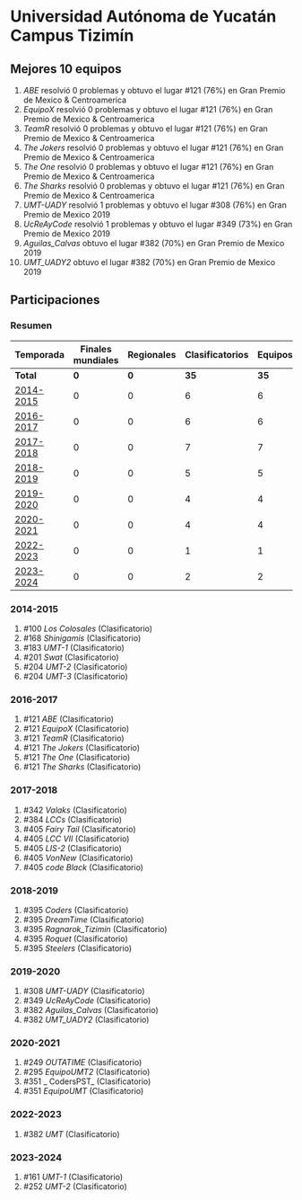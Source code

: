 # Universidad Autónoma de Yucatán Campus Tizimín

## Mejores 10 equipos

1. _ABE_ resolvió 0 problemas y obtuvo el lugar #121 (76%) en Gran Premio de Mexico & Centroamerica
1. _EquipoX_ resolvió 0 problemas y obtuvo el lugar #121 (76%) en Gran Premio de Mexico & Centroamerica
1. _TeamR_ resolvió 0 problemas y obtuvo el lugar #121 (76%) en Gran Premio de Mexico & Centroamerica
1. _The Jokers_ resolvió 0 problemas y obtuvo el lugar #121 (76%) en Gran Premio de Mexico & Centroamerica
1. _The One_ resolvió 0 problemas y obtuvo el lugar #121 (76%) en Gran Premio de Mexico & Centroamerica
1. _The Sharks_ resolvió 0 problemas y obtuvo el lugar #121 (76%) en Gran Premio de Mexico & Centroamerica
1. _UMT-UADY_ resolvió 1 problemas y obtuvo el lugar #308 (76%) en Gran Premio de Mexico 2019
1. _UcReAyCode_ resolvió 1 problemas y obtuvo el lugar #349 (73%) en Gran Premio de Mexico 2019
1. _Aguilas_Calvas_ obtuvo el lugar #382 (70%) en Gran Premio de Mexico 2019
1. _UMT_UADY2_ obtuvo el lugar #382 (70%) en Gran Premio de Mexico 2019

## Participaciones

### Resumen

| Temporada | Finales mundiales | Regionales | Clasificatorios | Equipos |
| --- | --- | --- | --- | --- |
| **Total** | **0** | **0** | **35** | **35** |
| [2014-2015](#2014-2015) | 0 | 0 | 6 | 6 |
| [2016-2017](#2016-2017) | 0 | 0 | 6 | 6 |
| [2017-2018](#2017-2018) | 0 | 0 | 7 | 7 |
| [2018-2019](#2018-2019) | 0 | 0 | 5 | 5 |
| [2019-2020](#2019-2020) | 0 | 0 | 4 | 4 |
| [2020-2021](#2020-2021) | 0 | 0 | 4 | 4 |
| [2022-2023](#2022-2023) | 0 | 0 | 1 | 1 |
| [2023-2024](#2023-2024) | 0 | 0 | 2 | 2 |

### 2014-2015

1. #100 _Los Colosales_ (Clasificatorio)
1. #168 _Shinigamis_ (Clasificatorio)
1. #183 _UMT-1_ (Clasificatorio)
1. #201 _Swat_ (Clasificatorio)
1. #204 _UMT-2_ (Clasificatorio)
1. #204 _UMT-3_ (Clasificatorio)

### 2016-2017

1. #121 _ABE_ (Clasificatorio)
1. #121 _EquipoX_ (Clasificatorio)
1. #121 _TeamR_ (Clasificatorio)
1. #121 _The Jokers_ (Clasificatorio)
1. #121 _The One_ (Clasificatorio)
1. #121 _The Sharks_ (Clasificatorio)

### 2017-2018

1. #342 _Valaks_ (Clasificatorio)
1. #384 _LCCs_ (Clasificatorio)
1. #405 _Fairy Tail_ (Clasificatorio)
1. #405 _LCC VII_ (Clasificatorio)
1. #405 _LIS-2_ (Clasificatorio)
1. #405 _VonNew_ (Clasificatorio)
1. #405 _code Black_ (Clasificatorio)

### 2018-2019

1. #395 _Coders_ (Clasificatorio)
1. #395 _DreamTime_ (Clasificatorio)
1. #395 _Ragnarok_Tizimin_ (Clasificatorio)
1. #395 _Roquet_ (Clasificatorio)
1. #395 _Steelers_ (Clasificatorio)

### 2019-2020

1. #308 _UMT-UADY_ (Clasificatorio)
1. #349 _UcReAyCode_ (Clasificatorio)
1. #382 _Aguilas_Calvas_ (Clasificatorio)
1. #382 _UMT_UADY2_ (Clasificatorio)

### 2020-2021

1. #249 _OUTATIME_ (Clasificatorio)
1. #295 _EquipoUMT2_ (Clasificatorio)
1. #351 _ CodersPST_ (Clasificatorio)
1. #351 _EquipoUMT_ (Clasificatorio)

### 2022-2023

1. #382 _UMT_ (Clasificatorio)

### 2023-2024

1. #161 _UMT-1_ (Clasificatorio)
1. #252 _UMT-2_ (Clasificatorio)



